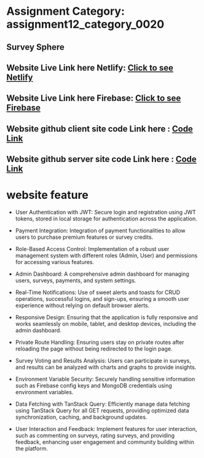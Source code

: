 # Assignment Category: assignment12_category_0020


## Survey Sphere

## Website Live Link here Netlify:   [Click to see Netlify](https://surveysky.netlify.app/)

## Website Live Link here Firebase:   [Click to see Firebase](https://surveysky-c627d.web.app/)

## Website github client site code Link here : [Code Link](https://github.com/programming-hero-web-course1/b9a12-client-side-sujonahmedsr)

## Website github server site code Link here : [Code Link](https://github.com/programming-hero-web-course1/b9a12-server-side-sujonahmedsr)



# website feature 

- User Authentication with JWT: Secure login and registration using JWT tokens, stored in local storage for authentication across the application.

- Payment Integration: Integration of payment functionalities to allow users to purchase premium features or survey credits.

- Role-Based Access Control: Implementation of a robust user management system with different roles (Admin, User) and permissions for accessing various features.

- Admin Dashboard: A comprehensive admin dashboard for managing users, surveys, payments, and system settings.

- Real-Time Notifications: Use of sweet alerts and toasts for CRUD operations, successful logins, and sign-ups, ensuring a smooth user experience without relying on default browser alerts.

- Responsive Design: Ensuring that the application is fully responsive and works seamlessly on mobile, tablet, and desktop devices, including the admin dashboard.

- Private Route Handling: Ensuring users stay on private routes after reloading the page without being redirected to the login page.

- Survey Voting and Results Analysis: Users can participate in surveys, and results can be analyzed with charts and graphs to provide insights.

- Environment Variable Security: Securely handling sensitive information such as Firebase config keys and MongoDB credentials using environment variables.

- Data Fetching with TanStack Query: Efficiently manage data fetching using TanStack Query for all GET requests, providing optimized data synchronization, caching, and background updates.

- User Interaction and Feedback: Implement features for user interaction, such as commenting on surveys, rating surveys, and providing feedback, enhancing user engagement and community building within the platform.



